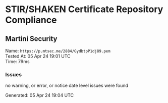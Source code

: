 # STIR/SHAKEN Certificate Repository Compliance

## Martini Security

Name: `https://p.mtsec.me/2884/GydbtpP1dj89.pem`\
Tested At: 05 Apr 24 19:01 UTC\
Time: 79ms

### Issues

no warning, or error, or notice date level issues were found

Generated: 05 Apr 24 19:04 UTC